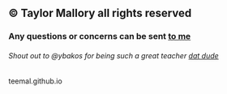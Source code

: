 ## &copy; Taylor Mallory all rights reserved


### Any questions or concerns can be sent <a href="mailto:taymal1987@gmail.com">to me</a>

###### Shout out to @ybakos for being such a great teacher [dat dude](http://i.imgur.com/ZheqgQu.png)

teemal.github.io
